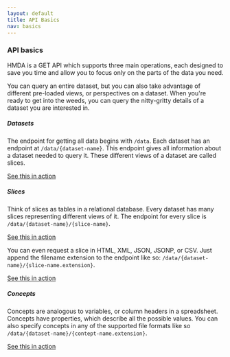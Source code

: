 ```yaml
---
layout: default
title: API Basics
nav: basics
---
```


### API basics

HMDA is a GET API which supports three main operations, each designed to save you time and allow you to focus only on
the parts of the data you need.

You can query an entire dataset, but you can also take advantage of different pre-loaded views, or perspectives on a dataset. 
When you're ready to get into the weeds, you can query the nitty-gritty details of a dataset you are interested in.

##### Datasets
The endpoint for getting all data begins with ```/data```. Each dataset has an endpoint at ```/data/{dataset-name}```. This endpoint gives 
all information about a dataset needed to query it. These different views of a dataset are called slices. 

[See this in action]()

##### Slices
Think of slices as tables in a relational database. Every dataset has many slices representing different views of it. The endpoint for
every slice is ```/data/{dataset-name}/{slice-name}```. 

[See this in action]()

You can even request a slice in HTML, XML, JSON, JSONP, or CSV. Just append the filename extension to the endpoint like so:
```/data/{dataset-name}/{slice-name.extension}```. 

[See this in action]()

##### Concepts
Concepts are analogous to variables, or column headers in a spreadsheet. Concepts have properties, which describe all the possible
values. You can also specify concepts in any of the supported file formats like so ```/data/{dataset-name}/{contept-name.extension}```. 

[See this in action]()
